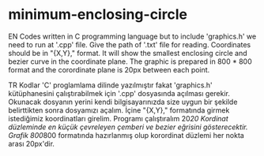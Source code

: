 # minimum-enclosing-circle
EN
Codes written in C programming language but to include 'graphics.h' we need to run at '.cpp' file.
Give the path of '.txt' file for reading. 
Coordinates should be in "{X,Y}," format.
It will show the smallest enclosing circle and bezier curve in the coordinate plane.
The graphic is prepared in 800 * 800 format and the corordinate plane is 20px between each point.


TR
Kodlar 'C' proglamlama dilinde yazılmıştır fakat 'graphics.h' kütüphanesini çalıştırabilmek için '.cpp' dosyasında açılması gerekir.
Okunacak dosyanın yerini kendi bilgisayarınızda size uygun bir şekilde belirttikten sonra dosyamızı açalım.
İçine "{X,Y}," formatında girmek istediğimiz koordinatları girelim. Programı çalıştıralım
20*20 Kordinat düzleminde en küçük çevreleyen çemberi ve bezier eğrisini gösterecektir.
Grafik 800*800 formatında hazırlanmış olup korordinat düzlemi her nokta arası 20px'dir.
